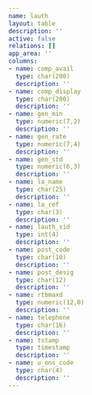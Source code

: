 ```yaml
---
name: lauth
layout: table
description: ''
active: false
relations: []
app_area: ''
columns:
- name: comp_avail
  type: char(200)
  description: ''
- name: comp_display
  type: char(200)
  description: ''
- name: gen_min
  type: numeric(7,2)
  description: ''
- name: gen_rate
  type: numeric(7,4)
  description: ''
- name: gen_std
  type: numeric(6,3)
  description: ''
- name: la_name
  type: char(25)
  description: ''
- name: la_ref
  type: char(3)
  description: ''
- name: lauth_sid
  type: int(4)
  description: ''
- name: post_code
  type: char(10)
  description: ''
- name: post_desig
  type: char(12)
  description: ''
- name: rtbmaxd
  type: numeric(12,0)
  description: ''
- name: telephone
  type: char(16)
  description: ''
- name: tstamp
  type: timestamp
  description: ''
- name: u_ons_code
  type: char(4)
  description: ''
---
```


